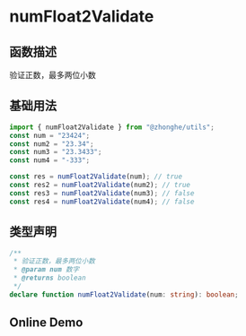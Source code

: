 # numFloat2Validate

## 函数描述

验证正数，最多两位小数

## 基础用法

```ts
import { numFloat2Validate } from "@zhonghe/utils";
const num = "23424";
const num2 = "23.34";
const num3 = "23.3433";
const num4 = "-333";

const res = numFloat2Validate(num); // true
const res2 = numFloat2Validate(num2); // true
const res3 = numFloat2Validate(num3); // false
const res4 = numFloat2Validate(num4); // false

```

## 类型声明

```ts
/**
 * 验证正数，最多两位小数
 * @param num 数字
 * @returns boolean
 */
declare function numFloat2Validate(num: string): boolean;

```

## Online Demo
